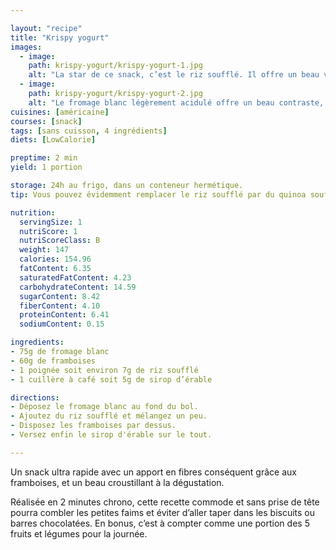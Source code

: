 ```yaml
---

layout: "recipe"
title: "Krispy yogurt"
images:
  - image:
    path: krispy-yogurt/krispy-yogurt-1.jpg
    alt: "La star de ce snack, c’est le riz soufflé. Il offre un beau volume pour son poids, et apporte beaucoup de croustillant pour compléter la mâche et rendre le snack plus intéressant."
  - image:
    path: krispy-yogurt/krispy-yogurt-2.jpg
    alt: "Le fromage blanc légèrement acidulé offre un beau contraste, et permet de lier le riz soufflé aux framboises pour proposer de belles bouchées plus complexes que ce que les ingrédients pourraient laisser penser."
cuisines: [américaine]
courses: [snack]
tags: [sans cuisson, 4 ingrédients]
diets: [LowCalorie]

preptime: 2 min
yield: 1 portion

storage: 24h au frigo, dans un conteneur hermétique.
tip: Vous pouvez évidemment remplacer le riz soufflé par du quinoa soufflé, du granola, des graines, ou tout ce qui peut apporter du croquant/croustillant et stocké dans vos placards.

nutrition:
  servingSize: 1
  nutriScore: 1
  nutriScoreClass: B
  weight: 147
  calories: 154.96
  fatContent: 6.35
  saturatedFatContent: 4.23
  carbohydrateContent: 14.59
  sugarContent: 8.42
  fiberContent: 4.10
  proteinContent: 6.41
  sodiumContent: 0.15

ingredients:
- 75g de fromage blanc
- 60g de framboises
- 1 poignée soit environ 7g de riz soufflé
- 1 cuillère à café soit 5g de sirop d’érable

directions:
- Déposez le fromage blanc au fond du bol.
- Ajoutez du riz soufflé et mélangez un peu.
- Disposez les framboises par dessus. 
- Versez enfin le sirop d'érable sur le tout. 

---
```


Un snack ultra rapide avec un apport en fibres conséquent grâce aux framboises, et un beau croustillant à la dégustation.

Réalisée en 2 minutes chrono, cette recette commode et sans prise de tête pourra combler les petites faims et éviter d’aller taper dans les biscuits ou barres chocolatées. En bonus, c’est à compter comme une portion des 5 fruits et légumes pour la journée.